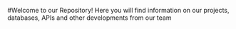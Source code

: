 #Welcome to our Repository!
Here you will find information on our projects, databases, APIs and other developments from our team
